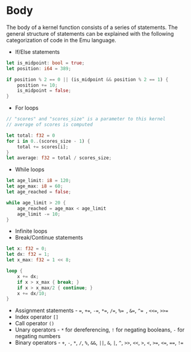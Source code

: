 # Body
The body of a kernel function consists of a series of statements. The general structure of statements can be explained with the following categorization of code in the Emu language.
- If/Else statements
```rust
let is_midpoint: bool = true;
let position: i64 = 389;

if position % 2 == 0 || (is_midpoint && position % 2 == 1) {
	position += 10;
	is_midpoint = false;
}
```
- For loops
```rust
// "scores" and "scores_size" is a parameter to this kernel
// average of scores is computed

let total: f32 = 0
for i in 0..(scores_size - 1) {
	total += scores[i];
}
let average: f32 = total / scores_size;
```
- While loops
```rust
let age_limit: i8 = 120;
let age_max: i8 = 60;
let age_reached = false;

while age_limit > 20 {
	age_reached = age_max < age_limit
	age_limit -= 10;
}
```
- Infinite loops
- Break/Continue statements
```rust
let x: f32 = 0;
let dx: f32 = 1;
let x_max: f32 = 1 << 8;

loop {
	x += dx;
	if x > x_max { break; }
	if x > x_max/2 { continue; }
	x += dx/10;
}
```
- Assignment statements - `=`, `+=`, `-=`, `*=`, `/=`, `%= `, `&=`, `^= `, `<<=`, `>>=`
- Index operator `[]`
- Call operator `()`
- Unary operators - `*` for dereferencing, `!` for negating booleans, `-` for negating numbers
- Binary operators - `+`, `-`, `*`, `/`, `%`, `&&`, `||`, `&`, `|`, `^`, `>>`, `<<`, `>`, `<`, `>=`, `<=`, `==`, `!=`
